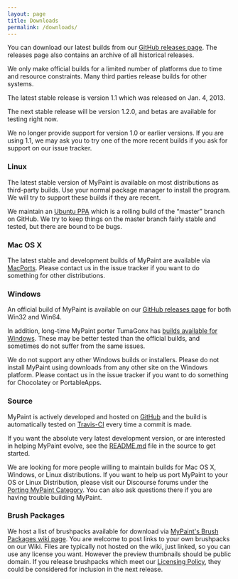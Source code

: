 ```yaml
---
layout: page
title: Downloads
permalink: /downloads/
---
```


You can download our latest builds from
our [GitHub releases page][gh.releases].
The releases page also contains an archive of all historical releases.

We only make official builds for a limited number of platforms
due to time and resource constraints.
Many third parties release builds for other systems.

The latest stable release is version 1.1
which was released on Jan. 4, 2013.

The next stable release will be version 1.2.0,
and betas are available for testing right now.

We no longer provide support for version 1.0 or earlier versions.
If you are using 1.1,
we may ask you to try one of the more recent builds
if you ask for support on our issue tracker.

### Linux

The latest stable version of MyPaint is available on most distributions
as third-party builds.
Use your normal package manager to install the program.
We will try to support these builds if they are recent.

We maintain an [Ubuntu PPA][linux.ppa] which is a rolling build of 
the “master” branch on GitHub.
We try to keep things on the master branch fairly stable and tested,
but there are bound to be bugs.

### Mac OS X

The latest stable and development builds of MyPaint are available via 
[MacPorts][mac.ports].
Please contact us in the issue tracker if you want to do something
for other distributions.

### Windows

An official build of MyPaint is available on our 
[GitHub releases page][gh.releases] for both Win32 and Win64.

In addition, long-time MyPaint porter TumaGonx 
has [builds available for Windows][windows.tumagonx].
These may be better tested than the official builds,
and sometimes do not suffer from the same issues.

We do not support any other Windows builds or installers.
Please do not install MyPaint using downloads
from any other site on the Windows platform.
Please contact us in the issue tracker
if you want to do something for Chocolatey or PortableApps.

### Source

MyPaint is actively developed and hosted on [GitHub][source.github] 
and the build is automatically tested on [Travis-CI][source.travis]
every time a commit is made.

If you want the absolute very latest development version,
or are interested in helping MyPaint evolve,
see the [README.md][source.build] file in the source to get started.

We are looking for more people willing to maintain builds
for Mac OS X, Windows, or Linux distributions.
If you want to help us port MyPaint to your OS or Linux Distribution,
please visit our Discourse forums under the 
[Porting MyPaint Category][source.porting].
You can also ask questions there if you are having trouble building MyPaint.

### Brush Packages

We host a list of brushpacks available for download via 
[MyPaint's Brush Packages wiki page][brush.wiki].
You are welcome to post links to your own brushpacks on our Wiki.
Files are typically not hosted on the wiki, just linked,
so you can use any license you want.
However the preview thumbnails should be public domain.
If you release brushpacks which meet our [Licensing Policy][brush.policy],
they could be considered for inclusion in the next release.

[gh.releases]: https://github.com/mypaint/mypaint/releases

[linux.ppa]: https://launchpad.net/~achadwick/+archive/ubuntu/mypaint-testing
[linux.build]: https://github.com/mypaint/mypaint/blob/master/README_LINUX.md

[mac.ports]: https://www.macports.org/ports.php?by=name&substr=mypaint
[mac.build]: https://github.com/mypaint/mypaint/blob/master/README_OSX.md

[windows.tumagonx]: http://www.opensourcepack.blogspot.fr/2013/01/mypaint-and-pygi.html
[windows.msys2]: https://github.com/msys2
[windows.build]: https://github.com/mypaint/mypaint/blob/master/README_WINDOWS.md

[source.github]: https://github.com/mypaint
[source.travis]: https://travis-ci.org/mypaint
[source.build]: https://github.com/mypaint/mypaint/blob/master/README.md
[source.porting]: http://community.mypaint.org/c/development/porting

[brush.wiki]: https://github.com/mypaint/mypaint/wiki/Brush-Packages
[brush.policy]: https://github.com/mypaint/mypaint/wiki/Licensing-policy
